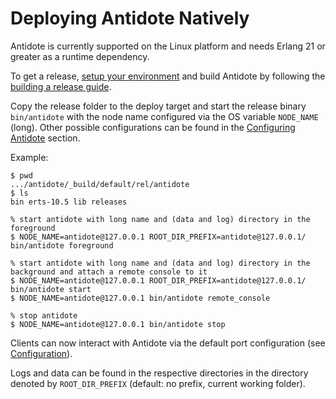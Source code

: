 # Deploying Antidote Natively

Antidote is currently supported on the Linux platform and needs Erlang 21 or greater as a runtime dependency.

To get a release, [setup your environment](development/setup.md) and build Antidote by following the [building a release guide](development/building-a-release.md).

Copy the release folder to the deploy target and start the release binary `bin/antidote` with the node name configured via the OS variable `NODE_NAME` (long).
Other possible configurations can be found in the [Configuring Antidote](architecture/configuration.md) section.

Example:

    $ pwd
    .../antidote/_build/default/rel/antidote
    $ ls
    bin erts-10.5 lib releases
    
    % start antidote with long name and (data and log) directory in the foreground
    $ NODE_NAME=antidote@127.0.0.1 ROOT_DIR_PREFIX=antidote@127.0.0.1/ bin/antidote foreground
    
    % start antidote with long name and (data and log) directory in the background and attach a remote console to it
    $ NODE_NAME=antidote@127.0.0.1 ROOT_DIR_PREFIX=antidote@127.0.0.1/ bin/antidote start
    $ NODE_NAME=antidote@127.0.0.1 bin/antidote remote_console
    
    % stop antidote
    $ NODE_NAME=antidote@127.0.0.1 bin/antidote stop
    

Clients can now interact with Antidote via the default port configuration (see [Configuration](architecture/configuration.md)).

Logs and data can be found in the respective directories in the directory denoted by `ROOT_DIR_PREFIX` (default: no prefix, current working folder).
